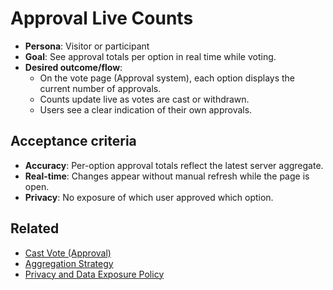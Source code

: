 # Approval Live Counts

- **Persona**: Visitor or participant
- **Goal**: See approval totals per option in real time while voting.
- **Desired outcome/flow**:
  - On the vote page (Approval system), each option displays the current number of approvals.
  - Counts update live as votes are cast or withdrawn.
  - Users see a clear indication of their own approvals.

## Acceptance criteria
- **Accuracy**: Per-option approval totals reflect the latest server aggregate.
- **Real-time**: Changes appear without manual refresh while the page is open.
- **Privacy**: No exposure of which user approved which option.

## Related
- [Cast Vote (Approval)](./cast-vote-approval.md)
- [Aggregation Strategy](../server/aggregation-strategy.md)
- [Privacy and Data Exposure Policy](../server/privacy-and-data-exposure-policy.md)
